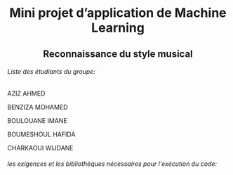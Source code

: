 <h1 align="center">Mini projet d’application de Machine Learning</h1>
<h2 align="center">Reconnaissance du style musical</h2>

###### Liste des étudiants du groupe:

AZIZ AHMED

BENZIZA MOHAMED

BOULOUANE IMANE

BOUMESHOUL HAFIDA

CHARKAOUI WIJDANE 

###### les exigences et les bibliothèques nécessaires pour l'exécution du code:

